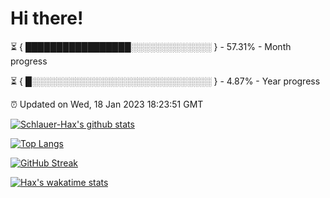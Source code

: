 # Hi there!

⏳ { █████████████████░░░░░░░░░░░░░ } - 57.31% - Month progress

⏳ { █░░░░░░░░░░░░░░░░░░░░░░░░░░░░░ } - 4.87% - Year progress

⏰ Updated on Wed, 18 Jan 2023 18:23:51 GMT


[![Schlauer-Hax's github stats](https://github-readme-stats.vercel.app/api?username=Schlauer-Hax&show_icons=true&theme=dark&count_private=true)](https://github.com/Schlauer-Hax)


[![Top Langs](https://github-readme-stats.vercel.app/api/top-langs/?username=Schlauer-Hax&layout=compact&theme=dark)](https://github.com/Schlauer-Hax?tab=repositories)

[![GitHub Streak](https://streak-stats.demolab.com?user=Schlauer-Hax&theme=dark)](https://git.io/streak-stats)

[![Hax's wakatime stats](https://github-readme-stats.vercel.app/api/wakatime?username=Hax&theme=dark)](https://wakatime.com/@Hax)

